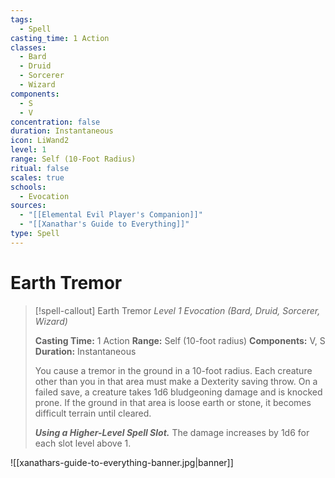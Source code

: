 ```yaml
---
tags:
  - Spell
casting_time: 1 Action
classes:
  - Bard
  - Druid
  - Sorcerer
  - Wizard
components:
  - S
  - V
concentration: false
duration: Instantaneous
icon: LiWand2
level: 1
range: Self (10-Foot Radius)
ritual: false
scales: true
schools:
  - Evocation
sources:
  - "[[Elemental Evil Player's Companion]]"
  - "[[Xanathar's Guide to Everything]]"
type: Spell
---
```


# Earth Tremor

>[!spell-callout] Earth Tremor
>_Level 1 Evocation (Bard, Druid, Sorcerer, Wizard)_
>
>**Casting Time:** 1 Action
>**Range:** Self (10-foot radius)
>**Components:** V, S
>**Duration:** Instantaneous
>
>You cause a tremor in the ground in a 10-foot radius. Each creature other than you in that area must make a Dexterity saving throw. On a failed save, a creature takes 1d6 bludgeoning damage and is knocked prone. If the ground in that area is loose earth or stone, it becomes difficult terrain until cleared.
>
>**_Using a Higher-Level Spell Slot._** The damage increases by 1d6 for each slot level above 1.

![[xanathars-guide-to-everything-banner.jpg|banner]]
